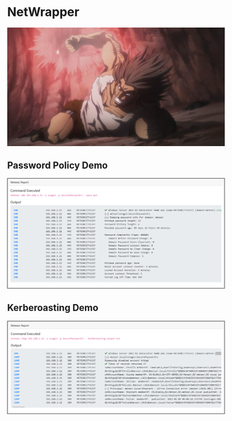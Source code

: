 # NetWrapper 
<p align="center"> 
  <img src="https://github.com/Edd13Mora/NetWrapper/blob/main/Netexec.png" alt="Pacman Logo" >
</p>

<H2>Password Policy Demo</H2>
<p align="center"> 
  <img src="https://github.com/Edd13Mora/NetWrapper/blob/main/1.png" alt="Password Policy" >
</p>
<H2>Kerberoasting Demo</H2>
<p align="center"> 
  <img src="https://github.com/Edd13Mora/NetWrapper/blob/main/2.png" alt="Kerberostable users" >
</p>
